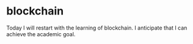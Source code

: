 # blockchain
Today I will restart with the learning of blockchain. I anticipate that I can achieve the  academic goal.  
